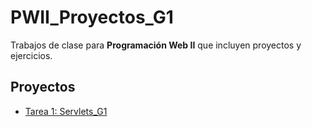# PWII_Proyectos_G1

Trabajos de clase para **Programación Web II** que incluyen proyectos y ejercicios.

## Proyectos

- [Tarea 1: Servlets_G1](./Servlets_G1)
